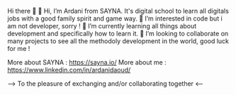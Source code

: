Hi there 👋
👋 Hi, I’m Ardani from SAYNA. It's digital school to learn all digitals jobs with a good family spirit and game way.
👀 I’m interested in code but i am not developer, sorry !
🌱 I’m currently learning all things about development and specifically how to learn it.
💞️ I’m looking to collaborate on many projects to see all the methodoly development in the world, good luck for me !


More about SAYNA : https://sayna.io/
More about me : https://www.linkedin.com/in/ardanidaoud/


--> To the pleasure of exchanging and/or collaborating together <--
